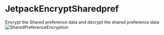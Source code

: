 # JetpackEncryptSharedpref
Encrypt the Shared preference data and decrypt the shared preference data![SharedPreferenceEncryption](https://user-images.githubusercontent.com/6048111/119787110-7c30d100-beee-11eb-957e-e04d1c6ac39f.PNG)

